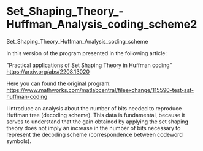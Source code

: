 # Set_Shaping_Theory_-Huffman_Analysis_coding_scheme2
Set_Shaping_Theory_Huffman_Analysis_coding_scheme

In this version of the program presented in the following article:

"Practical applications of Set Shaping Theory in Huffman coding" https://arxiv.org/abs/2208.13020

Here you can found the original program: https://www.mathworks.com/matlabcentral/fileexchange/115590-test-sst-huffman-coding

I introduce an analysis about the number of bits needed to reproduce Huffman tree (decoding scheme). This data is fundamental, because it serves to understand that the gain obtained by applying the set shaping theory does not imply an increase in the number of bits necessary to represent the decoding scheme (correspondence between codeword symbols).
